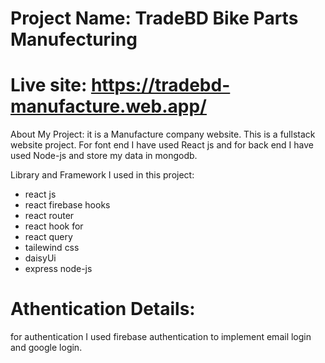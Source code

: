 # Project Name: TradeBD Bike Parts Manufecturing 
# Live site: https://tradebd-manufacture.web.app/
About My Project: it is a Manufacture company website. This is a fullstack website project. For font end I have used React js and for back end I have used Node-js and store my data in mongodb.

Library and Framework I used in this project:

* react js
* react firebase hooks
* react router
* react hook for 
* react query
* tailewind css
* daisyUi
* express node-js
# Athentication Details: 
for authentication I used firebase authentication to implement email login and google login.